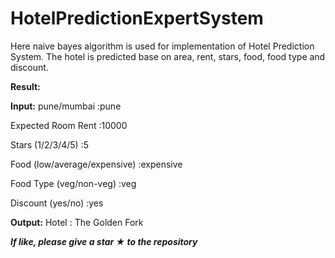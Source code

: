 # HotelPredictionExpertSystem
Here naive bayes algorithm is used for implementation of Hotel Prediction System.
The hotel is predicted base on area, rent, stars, food, food type and discount.

<b>Result:</b>

<b>Input:</b>
pune/mumbai :pune

Expected Room Rent :10000

Stars (1/2/3/4/5) :5

Food (low/average/expensive) :expensive

Food Type (veg/non-veg) :veg

Discount (yes/no) :yes

<b>Output:</b>
Hotel :  The Golden Fork

***If like, please give a star &#9733; to the repository***
